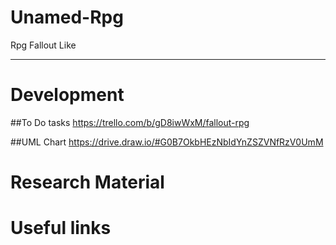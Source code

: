 # Unamed-Rpg
Rpg Fallout Like

---

# Development
##To Do tasks
    https://trello.com/b/gD8iwWxM/fallout-rpg

##UML Chart
    https://drive.draw.io/#G0B7OkbHEzNbIdYnZSZVNfRzV0UmM

# Research Material


# Useful links

